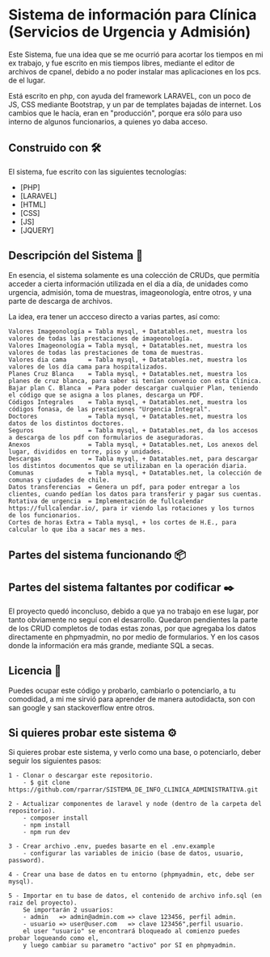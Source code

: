 # Sistema de información para Clínica (Servicios de Urgencia y Admisión)
Este Sistema, fue una idea que se me ocurrió para acortar los tiempos en mi ex trabajo, y fue escrito en mis tiempos libres, mediante el editor de archivos de cpanel, debido a no poder instalar mas aplicaciones en los pcs. de el lugar.

Está escrito en php, con ayuda del framework LARAVEL, con un poco de JS, CSS mediante Bootstrap, y un par de templates bajadas de internet.
Los cambios que le hacía, eran en "producción", porque era sólo para uso interno de algunos funcionarios, a quienes yo daba acceso.

## Construido con 🛠️
El sistema, fue escrito con las siguientes tecnologías:

* [PHP]
* [LARAVEL]
* [HTML]
* [CSS]
* [JS]
* [JQUERY]

## Descripción del Sistema 📄
En esencia, el sistema solamente es una colección de CRUDs, que permitía acceder a cierta información utilizada en el día a día, de unidades como urgencia, admisión, toma de muestras, imageonología, entre otros, y una parte de descarga de archivos.

La idea, era tener un accceso directo a varias partes, así como:
```
Valores Imageonología = Tabla mysql, + Datatables.net, muestra los valores de todas las prestaciones de imageonología.
Valores Imageonología = Tabla mysql, + Datatables.net, muestra los valores de todas las prestaciones de toma de muestras.
Valores dia cama      = Tabla mysql, + Datatables.net, muestra los valores de los día cama para hospitalizados.
Planes Cruz Blanca    = Tabla mysql, + Datatables.net, muestra los planes de cruz blanca, para saber si tenían convenio con esta Clínica.
Bajar plan C. Blanca  = Para poder descargar cualquier Plan, teniendo el código que se asigna a los planes, descarga un PDF.
Códigos Integrales    = Tabla mysql, + Datatables.net, muestra los códigos fonasa, de las prestaciones "Urgencia Integral".
Doctores              = Tabla mysql, + Datatables.net, muestra los datos de los distintos doctores. 
Seguros               = Tabla mysql, + Datatables.net, da los accesos a descarga de los pdf con formularios de aseguradoras. 
Anexos                = Tabla mysql, + Datatables.net, Los anexos del lugar, divididos en torre, piso y unidades. 
Descargas             = Tabla mysql, + Datatables.net, para descargar los distintos documentos que se utilizaban en la operación diaria.
Comunas               = Tabla mysql, + Datatables.net, la colección de comunas y ciudades de chile.
Datos transferencias  = Genera un pdf, para poder entregar a los clientes, cuando pedían los datos para transferir y pagar sus cuentas.
Rotativa de urgencia  = Implementación de fullcalendar https://fullcalendar.io/, para ir viendo las rotaciones y los turnos de los funcionarios.
Cortes de horas Extra = Tabla mysql, + los cortes de H.E., para calcular lo que iba a sacar mes a mes.
 ```
## Partes del sistema funcionando 📦



## Partes del sistema faltantes por codificar ✒️

El proyecto quedó inconcluso, debido a que ya no trabajo en ese lugar, por tanto obviamente no seguí con el desarrollo.
Quedaron pendientes la parte de los CRUD completos de todas estas zonas, por que agregaba los datos directamente en phpmyadmin, no por medio de formularios.
Y en los casos donde la información era más grande, mediante SQL a secas.

## Licencia 📄

Puedes ocupar este código y probarlo, cambiarlo o potenciarlo, a tu comodidad, a mi me sirvió para aprender de manera autodidacta, son con san google y san stackoverflow entre otros.

## Si quieres probar este sistema ⚙️

Si quieres probar este sistema, y verlo como una base, o potenciarlo, deber seguir los siguientes pasos:


```
1 - Clonar o descargar este repositorio.
    - $ git clone https://github.com/rparrar/SISTEMA_DE_INFO_CLINICA_ADMINISTRATIVA.git
```
```
2 - Actualizar componentes de laravel y node (dentro de la carpeta del repositorio).
    - composer install
    - npm install 
    - npm run dev
```
```
3 - Crear archivo .env, puedes basarte en el .env.example
    - configurar las variables de inicio (base de datos, usuario, password).
```
```
4 - Crear una base de datos en tu entorno (phpmyadmin, etc, debe ser mysql).
```
```
5 - Importar en tu base de datos, el contenido de archivo info.sql (en raiz del proyecto).
    Se importarán 2 usuarios:
    - admin   => admin@admin.com => clave 123456, perfil admin.
    - usuario => user@user.com   => clave 123456",perfil usuario.
    el user "usuario" se encontrará bloqueado al comienzo puedes probar logueando como el, 
    y luego cambiar su parametro "activo" por SI en phpmyadmin.
```
